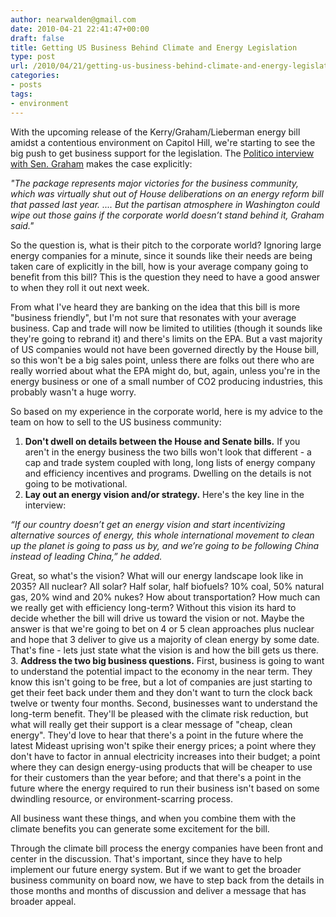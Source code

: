 ```yaml
---
author: nearwalden@gmail.com
date: 2010-04-21 22:41:47+00:00
draft: false
title: Getting US Business Behind Climate and Energy Legislation
type: post
url: /2010/04/21/getting-us-business-behind-climate-and-energy-legislation/
categories:
- posts
tags:
- environment
---
```


With the upcoming release of the Kerry/Graham/Lieberman energy bill amidst a contentious environment on Capitol Hill, we're starting to see the big push to get business support for the legislation.  The [Politico interview with Sen. Graham](http://www.politico.com/news/stories/0410/35968.html) makes the case explicitly:





_"The package represents major victories for the business community, which was virtually shut out of House deliberations on an energy reform bill that passed last year. .... But the partisan atmosphere in Washington could wipe out those gains if the corporate world doesn’t stand behind it, Graham said."_





So the question is, what is their pitch to the corporate world?  Ignoring large energy companies for a minute, since it sounds like their needs are being taken care of explicitly in the bill, how is your average company going to benefit from this bill?  This is the question they need to have a good answer to when they roll it out next week.





From what I've heard they are banking on the idea that this bill is more "business friendly", but I'm not sure that resonates with your average business.  Cap and trade will now be limited to utilities (though it sounds like they're going to rebrand it) and there's limits on the EPA.  But a vast majority of US companies would not have been governed directly by the House bill, so this won't be a big sales point, unless there are folks out there who are really worried about what the EPA might do, but, again, unless you're in the energy business or one of a small number of CO2 producing industries, this probably wasn't a huge worry.





So based on my experience in the corporate world, here is my advice to the team on how to sell to the US business community:






  1. **Don't dwell on details between the House and Senate bills.**  If you aren't in the energy business the two bills won't look that different - a cap and trade system coupled with long, long lists of energy company and efficiency incentives and programs.  Dwelling on the details is not going to be motivational.
  2. **Lay out an energy vision and/or strategy.**  Here's the key line in the interview:





_“If our country doesn’t get an energy vision and start incentivizing alternative sources of energy, this whole international movement to clean up the planet is going to pass us by, and we’re going to be following China instead of leading China,” he added._





Great, so what's the vision?  What will our energy landscape look like in 2035?  All nuclear?  All solar?  Half solar, half biofuels?  10% coal, 50% natural gas, 20% wind and 20% nukes?  How about transportation?  How much can we really get with efficiency long-term?  Without this vision its hard to decide whether the bill will drive us toward the vision or not.   Maybe the answer is that we're going to bet on 4 or 5 clean approaches plus nuclear and hope that 3 deliver to give us a majority of clean energy by some date.  That's fine - lets just state what the vision is and how the bill gets us there.
  3. **Address the two big business questions.**  First, business is going to want to understand the potential impact to the economy in the near term.  They know this isn't going to be free, but a lot of companies are just starting to get their feet back under them and they don't want to turn the clock back twelve or twenty four months.  Second, businesses want to understand the long-term benefit.  They'll be pleased with the climate risk reduction, but what will really get their support is a clear message of "cheap, clean energy".  They'd love to hear that there's a point in the future where the latest Mideast uprising won't spike their energy prices; a point where they don't have to factor in annual electricity increases into their budget;  a point where they can design energy-using products that will be cheaper to use for their customers than the year before;  and that there's a point in the future where the energy required to run their business isn't based on some dwindling resource, or environment-scarring process.




All business want these things, and when you combine them with the climate benefits you can generate some excitement for the bill.





Through the climate bill process the energy companies have been front and center in the discussion.  That's important, since they have to help implement our future energy system.  But if we want to get the broader business community on board now, we have to step back from the details in those months and months of discussion and deliver a message that has broader appeal.



